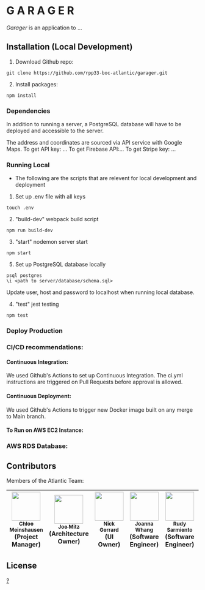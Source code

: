 # G A R A G E R

<em>Garager</em> is an application to ...

## Installation (Local Development)
1. Download Github repo:
```
git clone https://github.com/rpp33-boc-atlantic/garager.git
```
2. Install packages:
```
npm install
```
### Dependencies
In addition to running a server, a PostgreSQL database will have to be deployed and accessible to the server.

The address and coordinates are sourced via API service with Google Maps. To get API key: ...
To get Firebase API:...
To get Stripe key: ...

### Running Local
* The following are the scripts that are relevent for local development and deployment
1. Set up .env file with all keys
```
touch .env
```
2. "build-dev" webpack build script
```
npm run build-dev
```
3. "start" nodemon server start
```
npm start
```
5. Set up PostgreSQL database locally
```
psql postgres
\i <path to server/database/schema.sql>
```
Update user, host and password to localhost when running local database.

4. "test" jest testing
```
npm test
```

### Deploy Production

### CI/CD recommendations:

#### Continuous Integration:
We used Github's Actions to set up Continuous Integration. The ci.yml instructions are triggered on Pull Requests before approval is allowed.

#### Continuous Deployment:
We used Github's Actions to trigger new Docker image built on any merge to Main branch.

#### To Run on AWS EC2 Instance:


### AWS RDS Database:


## Contributors
Members of the Atlantic Team:

<!-- ALL-CONTRIBUTORS-LIST:START - Do not remove or modify this section -->
<!-- prettier-ignore -->

| [<img src="https://avatars.githubusercontent.com/u/8378155?v=4" width="75px;"/><br /><sub><b>Chloe Meinshausen</b></sub>](https://github.com/Chloe-Meinshausen)<br />(Project Manager)<br /> | [<img src="https://avatars.githubusercontent.com/u/81386394?v=4" width="75px;"/><br /><sub><b>Joe Mitz</b></sub>](https://github.com/joemitz)<br />(Architecture Owner)<br /> | [<img src="https://avatars.githubusercontent.com/u/88125977?v=4" width="75px;"/><br /><sub><b>Nick Gerrard</b></sub>](https://github.com/nickgerrard)<br />(UI Owner)<br /> | [<img src="https://avatars.githubusercontent.com/u/89096566?v=4" width="75px;"/><br /><sub><b>Joanna Whang</b></sub>](https://github.com/joeyohie)<br />(Software Engineer)<br /> | [<img src="https://avatars.githubusercontent.com/u/83668987?v=4" width="75px;"/><br /><sub><b>Rudy Sarmiento</b></sub>](https://github.com/rudyesar)<br />(Software Engineer)<br /> | [<img src="https://avatars.githubusercontent.com/u/88808070?v=4" width="75px;"/><br /><sub><b>Wen Dai</b></sub>](https://github.com/Wendyddw)<br />(Software Engineer)<br /> | [<img src="https://avatars.githubusercontent.com/u/88979402?v=4" width="75px;"/><br /><sub><b>Thao Nguyen</b></sub>](https://github.com/thaotpnguyen)<br />(Software Engineer)<br /> |
| :---: | :---: | :---: | :---: | :---: | :---: | :---: |

<!-- ALL-CONTRIBUTORS-LIST:END -->
## License
<a href="">?</a>
